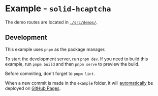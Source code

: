 # Example - `solid-hcaptcha`

The demo routes are located in [`./src/demos/`](./src/demos/).

## Development

This example uses `pnpm` as the package manager.

To start the development server, run `pnpm dev`. If you need to build this example, run `pnpm build` and then `pnpm serve` to preview the build.

Before commiting, don't forget to `pnpm lint`.

When a new commit is made in the `example` folder, it will [automatically](../.github/workflows/deploy.yml) be deployed on [GitHub Pages](https://vexcited.github.io/solid-hcaptcha/). 